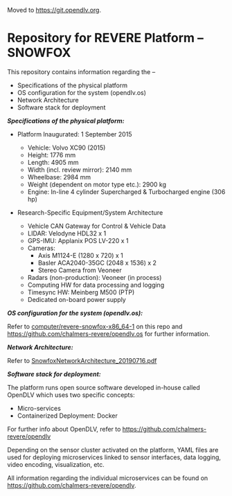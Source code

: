 Moved to https://git.opendlv.org.

# Repository for REVERE Platform – SNOWFOX
This repository contains information regarding the –

-	Specifications of the physical platform
-	OS configuration for the system (opendlv.os)
-	Network Architecture
- Software stack for deployment 

***Specifications of the physical platform:***
- Platform Inaugurated: 1 September 2015
	- Vehicle: Volvo XC90 (2015)
	- Height: 1776 mm
	- Length: 4905 mm
	- Width (incl. review mirror): 2140 mm
	- Wheelbase: 2984 mm
	- Weight (dependent on motor type etc.): 2900 kg
	- Engine: In-line 4 cylinder Supercharged & Turbocharged engine (306 hp)

- Research-Specific Equipment/System Architecture
	- Vehicle CAN Gateway for Control & Vehicle Data
	- LIDAR: Velodyne HDL32 x 1
	- GPS-IMU: Applanix POS LV-220 x 1
	- Cameras:
		- Axis M1124-E (1280 x 720) x 1
		- Basler ACA2040-35GC (2048 x 1536) x 2
		- Stereo Camera from Veoneer
	- Radars (non-production): Veoneer (in process)
	- Computing HW for data processing and logging
	- Timesync HW: Meinberg M500 (PTP)
	- Dedicated on-board power supply

***OS configuration for the system (opendlv.os):***

Refer to [computer/revere-snowfox-x86_64-1](https://github.com/chalmers-revere/opendlv-platform-snowfox/tree/master/computer/revere-snowfox-x86_64-1) on this repo and https://github.com/chalmers-revere/opendlv.os for further information.

***Network Architecture:***

Refer to [SnowfoxNetworkArchitecture_20190716.pdf](https://github.com/chalmers-revere/opendlv-platform-snowfox/blob/master/SnowfoxNetworkArchitecture_20190716.pdf)

***Software stack for deployment:***

The platform runs open source software developed in-house called OpenDLV which uses two specific concepts:

- Micro-services
- Containerized Deployment: Docker

For further info about OpenDLV, refer to https://github.com/chalmers-revere/opendlv

Depending on the sensor cluster activated on the platform, YAML files are used for deploying microservices linked to sensor interfaces, data logging, video encoding, visualization, etc.

All information regarding the individual microservices can be found on https://github.com/chalmers-revere/opendlv.
